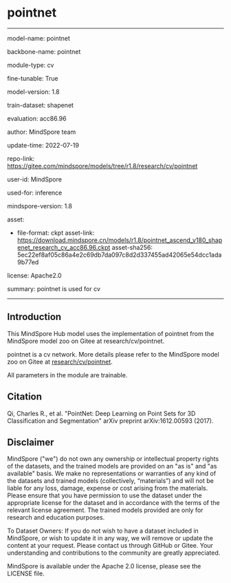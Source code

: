 # pointnet

---

model-name: pointnet

backbone-name: pointnet

module-type: cv

fine-tunable: True

model-version: 1.8

train-dataset: shapenet

evaluation: acc86.96

author: MindSpore team

update-time: 2022-07-19

repo-link: <https://gitee.com/mindspore/models/tree/r1.8/research/cv/pointnet>

user-id: MindSpore

used-for: inference

mindspore-version: 1.8

asset:

-
    file-format: ckpt
    asset-link: <https://download.mindspore.cn/models/r1.8/pointnet_ascend_v180_shapenet_research_cv_acc86.96.ckpt>
    asset-sha256: 5ec22ef8af05c86a4e2c69db7da097c8d2d337455ad42065e54dcc1ada9b77ed

license: Apache2.0

summary: pointnet is used for cv

---

## Introduction

This MindSpore Hub model uses the implementation of pointnet from the MindSpore model zoo on Gitee at research/cv/pointnet.

pointnet is a cv network. More details please refer to the MindSpore model zoo on Gitee at [research/cv/pointnet](https://gitee.com/mindspore/models/blob/r1.8/research/cv/pointnet/README.md).

All parameters in the module are trainable.

## Citation

Qi, Charles R., et al. "PointNet: Deep Learning on Point Sets for 3D Classification and Segmentation" arXiv preprint arXiv:1612.00593 (2017).

## Disclaimer

MindSpore ("we") do not own any ownership or intellectual property rights of the datasets, and the trained models are provided on an "as is" and "as available" basis. We make no representations or warranties of any kind of the datasets and trained models (collectively, “materials”) and will not be liable for any loss, damage, expense or cost arising from the materials. Please ensure that you have permission to use the dataset under the appropriate license for the dataset and in accordance with the terms of the relevant license agreement. The trained models provided are only for research and education purposes.

To Dataset Owners: If you do not wish to have a dataset included in MindSpore, or wish to update it in any way, we will remove or update the content at your request. Please contact us through GitHub or Gitee. Your understanding and contributions to the community are greatly appreciated.

MindSpore is available under the Apache 2.0 license, please see the LICENSE file.
